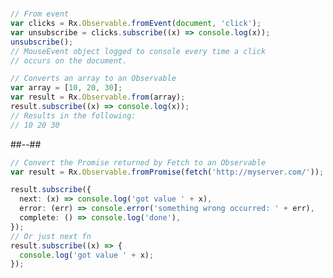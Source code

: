 <!-- .slide: class="two-column" -->

#

<!-- .slide: class="with-code" -->

```typescript
// From event
var clicks = Rx.Observable.fromEvent(document, 'click');
var unsubscribe = clicks.subscribe((x) => console.log(x));
unsubscribe();
// MouseEvent object logged to console every time a click
// occurs on the document.
```

```typescript
// Converts an array to an Observable
var array = [10, 20, 30];
var result = Rx.Observable.from(array);
result.subscribe((x) => console.log(x));
// Results in the following:
// 10 20 30
```

##--##

<!-- .slide: class="with-code" -->

```typescript
// Convert the Promise returned by Fetch to an Observable
var result = Rx.Observable.fromPromise(fetch('http://myserver.com/'));
```

```typescript
result.subscribe({
  next: (x) => console.log('got value ' + x),
  error: (err) => console.error('something wrong occurred: ' + err),
  complete: () => console.log('done'),
});
// Or just next fn
result.subscribe((x) => {
  console.log('got value ' + x);
});
```
